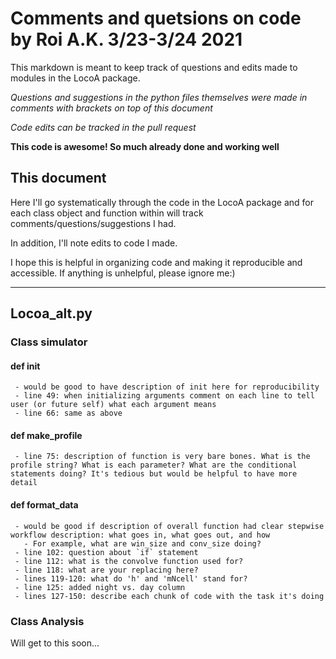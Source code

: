 # Comments and quetsions on code by Roi A.K. 3/23-3/24 2021

This markdown is meant to keep track of questions and edits made to modules in the LocoA package.

*Questions and suggestions in the python files themselves were made in comments with brackets on top of this document*

*Code edits can be tracked in the pull request*

**This code is awesome! So much already done and working well**

## This document

Here I'll go systematically through the code in the LocoA package and for each class object and function within will track comments/questions/suggestions I had. 

In addition, I'll note edits to code I made.  

I hope this is helpful in organizing code and making it reproducible and accessible. If anything is unhelpful, please ignore me:)

---

## Locoa_alt.py

### Class simulator 

#### def __init__ 
     - would be good to have description of init here for reproducibility
     - line 49: when initializing arguments comment on each line to tell user (or future self) what each argument means
     - line 66: same as above  

#### def make_profile
     - line 75: description of function is very bare bones. What is the profile string? What is each parameter? What are the conditional statements doing? It's tedious but would be helpful to have more detail 

#### def format_data
     - would be good if description of overall function had clear stepwise workflow description: what goes in, what goes out, and how
       - For example, what are win_size and conv_size doing? 
     - line 102: question about `if` statement
     - line 112: what is the convolve function used for?  
     - line 118: what are your replacing here?
     - lines 119-120: what do 'h' and 'mNcell' stand for?
     - line 125: added night vs. day column
     - lines 127-150: describe each chunk of code with the task it's doing


### Class Analysis

Will get to this soon...